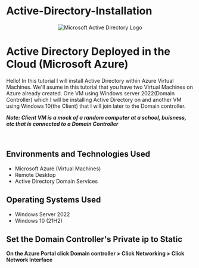 # Active-Directory-Installation

<p align="center">
<img src="https://i.imgur.com/HPRl0Uw.png" alt="Microsoft Active Directory Logo"/>
</p>

<h1>Active Directory Deployed in the Cloud (Microsoft Azure)</h1>
Hello! In this tutorial I will install Active Directory within Azure Virtual Machines. We'll asume in this tutorial that you have two Virtual Machines on Azure already created. One VM using Windows server 2022(Domain Controller) which I will be installing Active Directory on and another VM using Windows 10(the Client) that I will join later to the Domain controller.

<b>*Note: Client VM is a mock of a random computer at a school, buisness, etc that is connected to a Domain Controller*</b>

<br/>

<h2>Environments and Technologies Used</h2>

- Microsoft Azure (Virtual Machines)
- Remote Desktop
- Active Directory Domain Services

<h2>Operating Systems Used </h2>

- Windows Server 2022
- Windows 10 (21H2)

<h2> Set the Domain Controller's Private ip to Static</h2>
<b> On the Azure Portal click Domain controller > Click Networking > Click  Network Interface</b>
